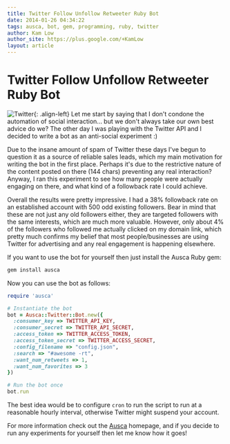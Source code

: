 ```yaml
---
title: Twitter Follow Unfollow Retweeter Ruby Bot
date: 2014-01-26 04:34:22
tags: ausca, bot, gem, programming, ruby, twitter
author: Kam Low
author_site: https://plus.google.com/+KamLow
layout: article
---
```

# Twitter Follow Unfollow Retweeter Ruby Bot

![Twitter](logos/twitter-1139x926.png "Twitter"){: .align-left}
Let me start by saying that I don't condone the automation of social interaction... but we don't always take our own best advice do we? The other day I was playing with the Twitter API and I decided to write a bot as an anti-social experiment :)

Due to the insane amount of spam of Twitter these days I've begun to question it as a source of reliable sales leads, which my main motivation for writing the bot in the first place. Perhaps it's due to the restrictive nature of the content posted on there (144 chars) preventing any real interaction? Anyway, I ran this experiment to see how many people were actually engaging on there, and what kind of a followback rate I could achieve.

Overall the results were pretty impressive. I had a 38% followback rate on an established account with 500 odd existing followers. Bear in mind that these are not just any old followers either, they are targeted followers with the same interests, which are much more valuable. However, only about 4% of the followers who followed me actually clicked on my domain link, which pretty much confirms my belief that most people/businesses are using Twitter for advertising and any real engagement is happening elsewhere.

If you want to use the bot for yourself then just install the Ausca Ruby gem:

~~~ bash
gem install ausca
~~~

Now you can use the bot as follows:

~~~ ruby
require 'ausca'

# Instantiate the bot
bot = Ausca::Twitter::Bot.new({
  :consumer_key => TWITTER_API_KEY,
  :consumer_secret => TWITTER_API_SECRET,
  :access_token => TWITTER_ACCESS_TOKEN,
  :access_token_secret => TWITTER_ACCESS_SECRET,
  :config_filename => "config.json",
  :search => "#awesome -rt",
  :want_num_retweets => 1,
  :want_num_favorites => 3
})

# Run the bot once
bot.run
~~~ 

The best idea would be to configure `cron` to run the script to run at a reasonable hourly interval, otherwise Twitter might suspend your account.

For more information check out the [Ausca](http://ausca.com) homepage, and if you decide to run any experiments for yourself then let me know how it goes!